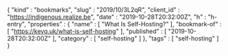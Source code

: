 {
  "kind" : "bookmarks",
  "slug" : "2019/10/3L2qR",
  "client_id" : "https://indigenous.realize.be",
  "date" : "2019-10-28T20:32:00Z",
  "h" : "h-entry",
  "properties" : {
    "name" : [ "What Is Self-Hosting?" ],
    "bookmark-of" : [ "https://kevq.uk/what-is-self-hosting" ],
    "published" : [ "2019-10-28T20:32:00Z" ],
    "category" : [ "self-hosting" ]
  },
  "tags" : [ "self-hosting" ]
}
